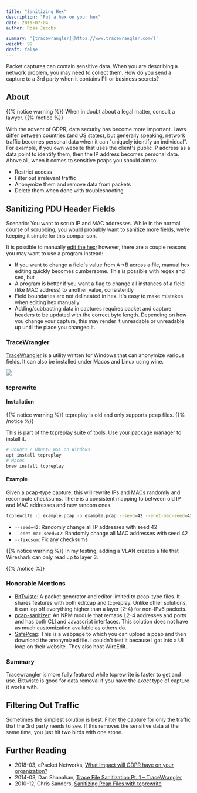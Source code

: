 ```yaml
---
title: "Sanitizing Hex"
description: "Put a hex on your hex"
date: 2019-07-04
author: Ross Jacobs

summary: '[tracewrangler](https://www.tracewrangler.com/)'
weight: 99
draft: false
---
```


Packet captures can contain sensitive data.
When you are describing a network problem, you may need to collect them.
How do you send a capture to a 3rd party when it contains PII or business secrets?

## About

{{% notice warning %}}
When in doubt about a legal matter, consult a lawyer.
{{% /notice %}}

With the advent of GDPR, data security has become more important.
Laws differ between countries (and US states), but generally speaking, network traffic becomes personal data
when it can "uniquely identify an individual". For example, if you own website that uses the client's public IP address as a data point to identify them, then the IP address becomes personal data. Above all, when it comes to sensitive pcaps you should aim to:

* Restrict access
* Filter out irrelevant traffic
* Anonymize them and remove data from packets
* Delete them when done with troubleshooting

## Sanitizing PDU Header Fields

Scenario: You want to scrub IP and MAC addresses. While in the normal course of scrubbing, you would probably want to sanitize more fields, we're keeping it simple for this comparison.

It is possible to manually [edit the hex](/edit/editing_hex); however, there are a couple reasons you may want to use a program instead:

* If you want to change a field's value from A->B across a file, manual hex editing quickly becomes cumbersome. This is possible with regex and sed, but
* A program is better if you want a flag to change all instances of a field (like MAC address) to another value, consistently
* Field boundaries are not delineated in hex. It's easy to make mistakes when editing hex manually
* Adding/subtracting data in captures requires packet and capture headers to be updated with the correct byte length.
  Depending on how you change your capture, this may render it unreadable or unreadable up until the place you changed it.

### TraceWrangler

[TraceWrangler](https://www.tracewrangler.com/) is a utility written for Windows that can anonymize various fields. It can also
be installed under Macos and Linux using wine.

![](https://www.tracewrangler.com/images/TeaserMain.png)

### tcprewrite

#### Installation

{{% notice warning %}}
tcpreplay is old and only supports pcap files.
{{% /notice %}}

This is part of the [tcpreplay](https://tcpreplay.appneta.com/) suite of tools.
Use your package manager to install it.

```sh
# Ubuntu / Ubuntu WSL on Windows
apt install tcpreplay
# Macos
brew install tcpreplay
```

#### Example

Given a pcap-type capture, this will rewrite IPs and MACs randomly and recompute checksums.
There is a consistent mapping to between old IP and MAC addresses and new random ones.

```sh
tcprewrite -i example.pcap -o example.pcap --seed=42 --enet-mac-seed=42 --fixcsum
```

* `--seed=42`: Randomly change all IP addresses with seed 42
* `--enet-mac-seed=42`: Randomly change all MAC addresses with seed 42
* `--fixcsum`: Fix any checksums

{{% notice warning %}}
In my testing, adding a VLAN creates a file that Wireshark can only read up to layer 3.
<!-- Adding a vlan requires 4 options: tcprewrite <...> --enet-vlan=add --enet-vlan-tag=42 --enet-vlan-pri=0 --enet-vlan-cfi=0 -->
{{% /notice %}}

### Honorable Mentions

* [BitTwiste](http://bittwist.sourceforge.net/): A packet generator and editor limited to pcap-type files. It shares features with both editcap and tcpreplay. Unlike other solutions, it can lop off everything higher than a layer (2-4) for non-IPv6 packets.
* [pcap-sanitizer](https://www.npmjs.com/package/pcap-sanitizer): An NPM module that remaps L2-4 addresses and ports and has both CLI and Javascript interfaces. This solution does not have as much customization available as others do.
* [SafePcap](https://omnipacket.com/safepcap): This is a webpage to which you can upload a pcap and then download the anonymized file. I couldn't test it because I got into a UI loop on their website. They also host WireEdit.

### Summary

Tracewrangler is more fully featured while tcprewrite is faster to get and use. Bittwiste is good for data removal if you have the *exact* type of capture it works with.

## Filtering Out Traffic

Sometimes the simplest solution is best. [Filter the capture](/share/pcap_preparation/#filter-only-for-relevant-traffic) for only the traffic that the 3rd party needs to see. If this removes the sensitive data at the same time, you just hit two birds with one stone.

## Further Reading

* 2018-03, cPacket Networks, [What Impact will GDPR have on your organization?](https://www.cpacket.com/blog/gdpr/)
* 2014-03, Dan Shanahan, [Trace File Sanitization Pt. 1 – TraceWrangler](http://www.thevisiblenetwork.com/2014/03/22/trace-file-sanitization-pt-1-tracewrangler/)
* 2010-12, Chris Sanders, [Sanitizing Pcap Files with tcprewrite](https://chrissanders.org/2010/12/sanitizing-pcap-files-for-public-distrubution/)
